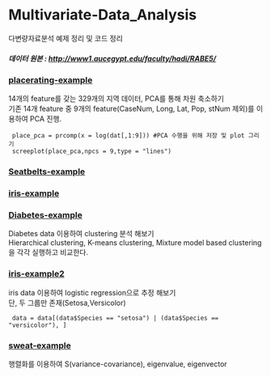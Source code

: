 # Multivariate-Data_Analysis
다변량자료분석 예제 정리 및 코드 정리  <h5> 데이터 원본 : http://www1.aucegypt.edu/faculty/hadi/RABE5/
  
### [placerating-example](placerating-example.R)
14개의 feature를 갖는 329개의 지역 데이터, PCA를 통해 차원 축소하기  
기존 14개 feature 중 9개의 feature(CaseNum, Long, Lat, Pop, stNum 제외)를 이용하여 PCA 진행. 
  
     place_pca = prcomp(x = log(dat[,1:9])) #PCA 수행을 위해 저장 및 plot 그리기
     screeplot(place_pca,npcs = 9,type = "lines")


       
### [Seatbelts-example](Seatbelts-example.R)

### [iris-example](iris-example.R)

### [Diabetes-example](Diabetes-example.R)
Diabetes data 이용하여 clustering 분석 해보기  
Hierarchical clustering, K-means clustering, Mixture model based clustering을 각각 실행하고 비교한다.

### [iris-example2](iris-example2.R)
iris data 이용하여 logistic regression으로 추정 해보기  
단, 두 그룹만 존재(Setosa,Versicolor)
  
     data = data[(data$Species == "setosa") | (data$Species == "versicolor"), ]



### [sweat-example](sweat-example.R)
행렬화를 이용하여 S(variance-covariance), eigenvalue, eigenvector 



